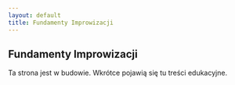```yaml
---
layout: default
title: Fundamenty Improwizacji
---
```


## Fundamenty Improwizacji

Ta strona jest w budowie. Wkrótce pojawią się tu treści edukacyjne.
